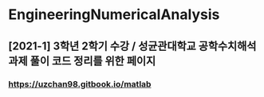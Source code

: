 # EngineeringNumericalAnalysis
## [2021-1] 3학년 2학기 수강 / 성균관대학교 공학수치해석 과제 풀이 코드 정리를 위한 페이지
### https://uzchan98.gitbook.io/matlab
